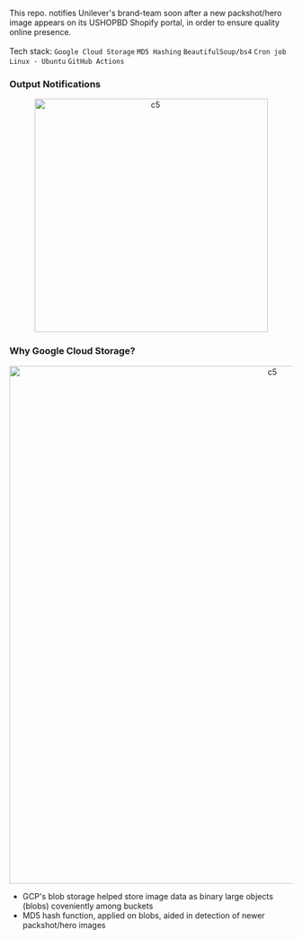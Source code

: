 This repo. notifies Unilever's brand-team soon after a new packshot/hero image appears on its USHOPBD Shopify portal, in order to ensure quality online presence.<br><br>
Tech stack: ```Google Cloud Storage``` ```MD5 Hashing``` ```BeautifulSoup/bs4``` ```Cron job``` ```Linux - Ubuntu``` ```GitHub Actions```<br>
### Output Notifications
<p align="center">
  <img width="415" alt="c5" src="https://github.com/user-attachments/assets/08a9c784-4d79-456d-af86-ee3bed847ec1"><br>
</p>

### Why Google Cloud Storage?
<p align="center">
  <img width="920" alt="c5" src="https://github.com/user-attachments/assets/c49db22d-aef9-45d8-a9e7-e09e2cead434"><br>
</p>

- GCP's blob storage helped store image data as binary large objects (blobs) coveniently among buckets
- MD5 hash function, applied on blobs, aided in detection of newer packshot/hero images
